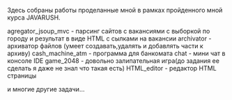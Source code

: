 Здесь собраны работы проделанные мной в рамках пройденного мной курса JAVARUSH.



agregator_jsoup_mvc	- парсинг сайтов с вакансиями с выборкой по городу и результат в виде HTML с сылками на вакансии
archivator	- архиватор файлов (умеет создавать,удалять и добавлять части к архиву)
cash_machine_atm	-  программа для банкомата
chat	-  мини чат в консоле IDE
game_2048	-  довольно залипательная игра(до задания ее сделать я даже не знал что такая есть)
HTML_editor	- редактор HTML страницы

и многие другие задачи...